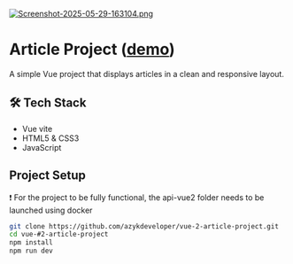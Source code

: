 [![Screenshot-2025-05-29-163104.png](https://i.postimg.cc/bNfgbDfp/Screenshot-2025-05-29-163104.png)](https://postimg.cc/9z1yHffn)

# Article Project ([demo](https://vue-2-article-project.netlify.app/))

A simple Vue project that displays articles in a clean and responsive layout.

## 🛠 Tech Stack

- Vue vite
- HTML5 & CSS3
- JavaScript 

## Project Setup
❗ For the project to be fully functional, the api-vue2 folder needs to be launched using docker

```bash
git clone https://github.com/azykdeveloper/vue-2-article-project.git
cd vue-#2-article-project
npm install
npm run dev
